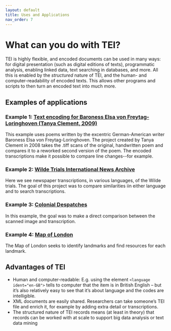 ```yaml
---
layout: default
title: Uses and Applications
nav_order: 7
---
```

# What can you do with TEI?

TEI is highly flexible, and encoded documents can be used in many ways: for digital presentation (such as digital editions of texts), programmatic analysis, enabling linked data, text searching in databases, and more. All this is enabled by the _structured_ nature of TEI, and the human- and computer-readability of encoded texts. This allows other programs and scripts to then turn an encoded text into much more. 

## Examples of applications

### Example 1: [Text encoding for Baroness Elsa von Freytag-Loringhoven (Tanya Clement, 2009)](https://digital.lib.umd.edu/transition/index.html)

This example uses poems written by the excentric German-American writer Baroness Elsa von Freytag-Loringhoven. The project created by Tanya Clement in 2008 takes the .tiff scans of the original, handwritten poem and compares it to a reworked second version of the poem. The encoded transcriptions make it possible to compare line changes--for example.

### Example 2: [Wilde Trials International News Archive](https://dhil.lib.sfu.ca/wilde/index.html)

Here we see newspaper transcriptions, in various languages, of the Wilde trials. The goal of this project was to compare similarities iin either language and to search transcriptions. 

### Example 3: [Colonial Despatches](https://bcgenesis.uvic.ca/index.html)

In this example, the goal was to make a direct comparison between the scanned image and transcription. 

### Example 4: [Map of London](https://mapoflondon.uvic.ca/)

The Map of London seeks to identify landmarks and find resources for each landmark.


## Advantages of TEI

* Human and computer-readable: E.g. using the element `<language ident="en-GB">` tells to computer that the item is in British English – 
but it’s also relatively easy to see that it’s about language and the codes are intelligible.
* XML documents are easily shared. Researchers can take someone’s TEI file and enrich it, for example by adding extra detail or transcriptions. 
* The structured nature of TEI records means (at least in theory) that records can be worked with at scale to support big data analysis or text data mining
